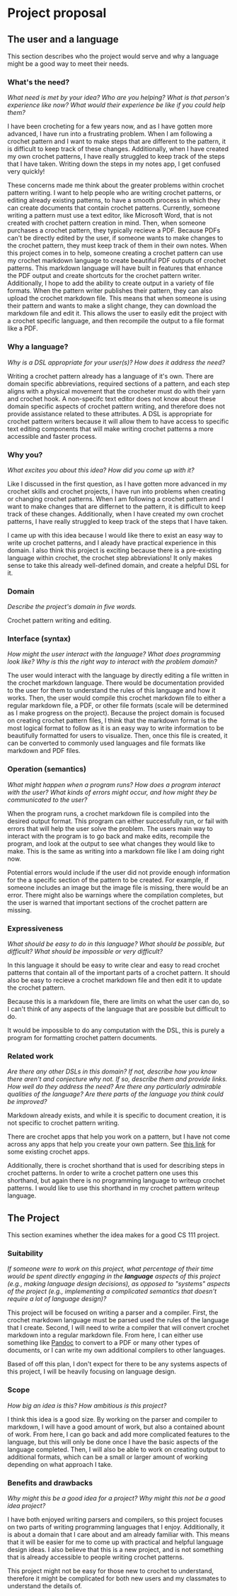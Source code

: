 # Project proposal

## The user and a language

This section describes who the project would serve and why a language might be a
good way to meet their needs.

### What's the need?

_What need is met by your idea? Who are you helping? What is that person's
experience like now? What would their experience be like if you could help
them?_

I have been crocheting for a few years now, and as I have gotten more advanced, I have
run into a frustrating problem. When I am following a crochet pattern and I want to make
steps that are different to the pattern, it is difficult to keep track of these changes.
Additionally, when I have created my own crochet patterns, I have really struggled to
keep track of the steps that I have taken. Writing down the steps in my notes app, I get
confused very quickly!

These concerns made me think about the greater problems within crochet pattern writing. I
want to help people who are writing crochet patterns, or editing already existing patterns,
to have a smooth process in which they can create documents that contain crochet patterns.
Currently, someone writing a pattern must use a text editor, like Microsoft Word, that is
not created with crochet pattern creation in mind. Then, when someone purchases a crochet
pattern, they typically recieve a PDF. Because PDFs can't be directly edited by the user,
if someone wants to make changes to the crochet pattern, they must keep track of them in
their own notes. When this project comes in to help, someone creating a crochet pattern can
use my crochet markdown language to create beautiful PDF outputs of crochet patterns. This
markdown language will have built in features that enhance the PDF output and create
shortcuts for the crochet pattern writer. Additionally, I hope to add the ability to create
output in a variety of file formats. When the pattern writer publishes their pattern, they
can also upload the crochet markdown file. This means that when someone is using their pattern
and wants to make a slight change, they can download the markdown file and edit it. This
allows the user to easily edit the project with a crochet specific language, and then recompile
the output to a file format like a PDF.

### Why a language?

_Why is a DSL appropriate for your user(s)? How does it address the need?_

Writing a crochet pattern already has a language of it's own. There are domain specific abbreviations,
required sections of a pattern, and each step aligns with a physical movement that the
crocheter must do with their yarn and crochet hook. A non-specifc text editor does not know about
these domain specific aspects of crochet pattern writing, and therefore does not provide assistance
related to these attributes. A DSL is appropriate for crochet pattern writers because it will
allow them to have access to specific text editing components that will make writing crochet
patterns a more accessible and faster process.

### Why you?

_What excites you about this idea? How did you come up with it?_

Like I discussed in the first question, as I have gotten more advanced in my crochet skills
and crochet projects, I have run into problems when creating or changing crochet patterns. 
When I am following a crochet pattern and I want to make changes that are differnet to the
pattern, it is difficult to keep track of these changes. Additionally, when I have created
my own crochet patterns, I have really struggled to keep track of the steps that I have taken.

I came up with this idea because I would like there to exist an easy way to write up crochet
patterns, and I aleady have practical experience in this domain. I also think this project is
exciting because there is a pre-existing language within crochet, the crochet step 
abbreviations! It only makes sense to take this already well-defined domain, and create a helpful
DSL for it.

### Domain

_Describe the project's domain in five words._

Crochet pattern writing and editing.

### Interface (syntax)

_How might the user interact with the language? What does programming look
like? Why is this the right way to interact with the problem domain?_

The user would interact with the language by directly editing a file written in
the crochet markdown language. There would be documentation provided to the
user for them to understand the rules of this language and how it works. Then,
the user would compile this crochet markdown file to either a regular markdown
file, a PDF, or other file formats (scale will be determined as I make progress
on the project). Because the project domain is focused on creating crochet pattern
files, I think that the markdown format is the most logical format to follow as it
is an easy way to write information to be beautifully formatted for users to visualize.
Then, once this file is created, it can be converted to commonly used languages
and file formats like markdown and PDF files.

### Operation (semantics)

_What might happen when a program runs? How does a program interact with the
user? What kinds of errors might occur, and how might they be communicated to
the user?_

When the program runs, a crochet markdown file is compiled into the desired output
format. This program can either successfully run, or fail with errors that will
help the user solve the problem. The users main way to interact with the program
is to go back and make edits, recompile the program, and look at the output to see
what changes they would like to make. This is the same as writing into a markdown
file like I am doing right now.

Potential errors would include if the user did not provide enough information for
the a specific section of the pattern to be created. For example, if someone includes
an image but the image file is missing, there would be an error. There might also be
warnings where the compilation completes, but the user is warned that important
sections of the crochet pattern are missing.

### Expressiveness

_What should be easy to do in this language? What should be possible, but
difficult? What should be impossible or very difficult?_

In this language it should be easy to write clear and easy to read crochet patterns
that contain all of the important parts of a crochet pattern. It should also be
easy to recieve a crochet markdown file and then edit it to update the crochet pattern.

Because this is a markdown file, there are limits on what the user can do, so I can't
think of any aspects of the language that are possible but difficult to do.

It would be impossible to do any computation with the DSL, this is purely a program
for formatting crochet pattern documents.

### Related work

_Are there any other DSLs in this domain? If not, describe how you know there
aren't and conjecture why not. If so, describe them and provide links. How well
do they address the need? Are there any particularly admirable qualities of the
language? Are there parts of the language you think could be improved?_

Markdown already exists, and while it is specific to document creation, it is not
specific to crochet pattern writing.

There are crochet apps that help you work on a pattern, but I have not come across
any apps that help you create your own pattern. See [this link](https://hearthookhome.com/best-free-crochet-apps/) for some existing
crochet apps. 

Additionally, there is crochet shorthand that is used for describing steps in crochet patterns.
In order to write a crochet pattern one uses this shorthand, but again there is no programming
language to writeup crochet patterns. I would like to use this shorthand in my crochet pattern
writeup language.

## The Project

This section examines whether the idea makes for a good CS 111 project.

### Suitability

_If someone were to work on this project, what percentage of their time would be
spent directly engaging in the **language** aspects of this project (e.g.,
making language design decisions), as opposed to "systems" aspects of the
project (e.g., implementing a complicated semantics that doesn't require a lot
of language design)?_

This project will be focused on writing a parser and a compiler. First, the crochet markdown
language must be parsed used the rules of the language that I create. Second, I will need
to write a compiler that will convert crochet markdown into a regular markdown file. From here,
I can either use something like [Pandoc](https://pandoc.org/) to convert to a PDF or many other
types of documents, or I can write my own additional compilers to other languages.

Based of off this plan, I don't expect for there to be any systems aspects of this project, I
will be heavily focusing on language design.

### Scope

_How big an idea is this? How ambitious is this project?_

I think this idea is a good size. By working on the parser and compiler to markdown, I will have
a good amount of work, but also a contained abount of work. From here, I can go back and add more
complicated features to the language, but this will only be done once I have the basic aspects
of the language completed. Then, I will also be able to work on creating output to additional formats,
which can be a small or larger amount of working depending on what approach I take.

### Benefits and drawbacks

_Why might this be a good idea for a project? Why might this not be a good idea
project?_

I have both enjoyed writing parsers and compilers, so this project focuses on two parts of writing
programming languages that I enjoy. Additionally, it is about a domain that I care about and am
already familiar with. This means that it will be easier for me to come up with practical and helpful
language design ideas. I also believe that this is a new project, and is not something that is already
accessible to people writing crochet patterns.

This project might not be easy for those new to crochet to understand, therefore it might be complicated
for both new users and my classmates to understand the details of.
